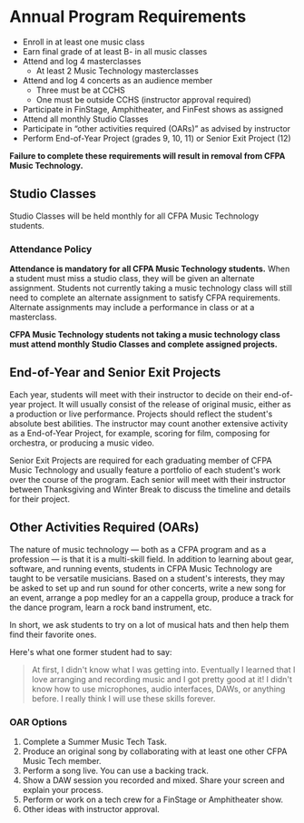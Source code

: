 ---
---

# Annual Program Requirements

- Enroll in at least one music class
- Earn final grade of at least B- in all music classes
- Attend and log 4 masterclasses
    - At least 2 Music Technology masterclasses
- Attend and log 4 concerts as an audience member
    - Three must be at CCHS
    - One must be outside CCHS (instructor approval required)
- Participate in FinStage, Amphitheater, and FinFest shows as assigned
- Attend all monthly Studio Classes
- Participate in “other activities required (OARs)” as advised by instructor
- Perform End-of-Year Project (grades 9, 10, 11) or Senior Exit Project (12)

**Failure to complete these requirements will result in removal from
CFPA Music Technology.**

## Studio Classes

Studio Classes will be held monthly for all CFPA Music
Technology students.

### Attendance Policy
**Attendance is mandatory for all CFPA Music Technology students.** When a student must miss a studio class, they will be given an alternate assignment. Students not currently taking a music technology class will still need to complete an alternate assignment to satisfy CFPA requirements. Alternate assignments may include a performance in class or at a masterclass.

**CFPA Music Technology students not taking a music technology class must attend monthly Studio Classes and complete assigned projects.**

## End-of-Year and Senior Exit Projects

Each year, students will meet with their instructor to decide on their end-of-year project. It will usually consist of the release of original music, either as a production or live performance. Projects should reflect the student's absolute best abilities. The instructor may count another extensive activity as a End-of-Year Project, for example, scoring for film, composing for orchestra, or producing a music video.

Senior Exit Projects are required for each graduating member of CFPA Music Technology and usually feature a portfolio of each student's work over the course of the program. Each senior will meet with their instructor between Thanksgiving and Winter Break to discuss the timeline and details for their project.

## Other Activities Required (OARs)

The nature of music technology — both as a CFPA program and as a
profession — is that it is a multi-skill field. In addition to learning about gear, software, and running events, students in CFPA Music Technology are taught to be versatile musicians. Based on a student's interests, they may be asked to set up and run sound for other concerts, write a new song for an event, arrange a pop medley for an a cappella group, produce a track for the dance program, learn a rock band instrument, etc.

In short, we ask students to try on a lot of musical hats and then help them find their favorite ones.

Here's what one former student had to say:

> At first, I didn't know what I was getting into. Eventually I learned that I love arranging and recording music and I got pretty good at it! I didn't know how to use microphones, audio interfaces, DAWs, or anything before. I really think I will use these skills forever.

### OAR Options

1. Complete a Summer Music Tech Task.
1. Produce an original song by collaborating with at least one other CFPA Music Tech member.
1. Perform a song live. You can use a backing track.
1. Show a DAW session you recorded and mixed. Share your screen and explain your process.
1. Perform or work on a tech crew for a FinStage or Amphitheater show.
1. Other ideas with instructor approval.